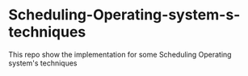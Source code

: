 # Scheduling-Operating-system-s-techniques
This repo show the implementation for some Scheduling Operating system's techniques
